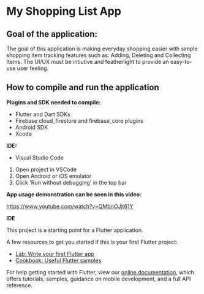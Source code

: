 # My Shopping List App

## Goal of the application:

The goal of this application is making everyday shopping easier with simple shopping item tracking features such as:
Adding, Deleting and Collecting Items. The UI/UX must be intiutive and featherlight to provide an easy-to-use user feeling.

## How to compile and run the application

**Plugins and SDK needed to compile:**
- Flutter and Dart SDKs
- Firebase cloud_firestore and firebase_core plugins
- Android SDK
- Xcode

**IDE:**
- Visual Studio Code

1. Open project in VSCode
2. Open Android or iOS emulator
3. Click 'Run without debugging' in the top bar

**App usage demonstration can be seen in this video:**

https://www.youtube.com/watch?v=QMbnOJjt61Y



**IDE**

This project is a starting point for a Flutter application.

A few resources to get you started if this is your first Flutter project:

- [Lab: Write your first Flutter app](https://flutter.dev/docs/get-started/codelab)
- [Cookbook: Useful Flutter samples](https://flutter.dev/docs/cookbook)

For help getting started with Flutter, view our
[online documentation](https://flutter.dev/docs), which offers tutorials,
samples, guidance on mobile development, and a full API reference.
